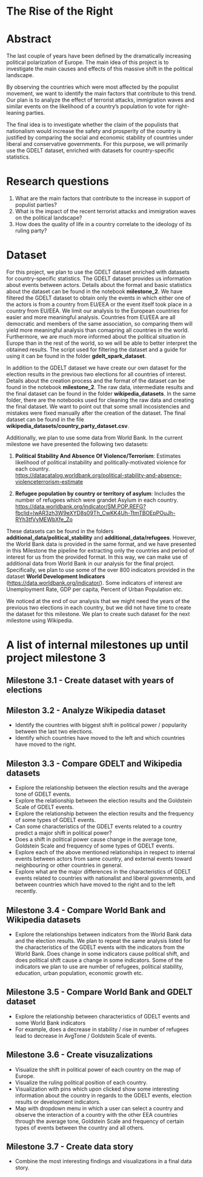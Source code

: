 # The Rise of the Right

# Abstract

The last couple of years have been defined by the dramatically increasing political polarization of Europe. The main idea of this project is to investigate the main causes and effects of this massive shift in the political landscape.

By observing the countries which were most affected by the populist movement, we want to identify the main factors that contribute to this trend. Our plan is to analyze the effect of terrorist attacks, immigration waves and similar events on the likelihood of a country’s population to vote for right-leaning parties.

The final idea is to investigate whether the claim of the populists that nationalism would increase the safety and prosperity of the country is justified by comparing the social and economic stability of countries under liberal and conservative governments. For this purpose, we will primarily use the GDELT dataset, enriched with datasets for country-specific statistics. 

# Research questions
1. What are the main factors that contribute to the increase in support of populist parties?
2. What is the impact of the recent terrorist attacks and immigration waves on the political landscape?
3. How does the quality of life in a country correlate to the ideology of its ruling party?

# Dataset
For this project, we plan to use the GDELT dataset enriched with datasets for country-specific statistics. The GDELT dataset provides us information about events between actors. Details about the format and basic statistics about the dataset can be found in the notebook **milestone_2**. We have filtered the GDELT dataset to obtain only the events in which either one of the actors is from a country from EU/EEA or the event itself took place in a country from EU/EEA. We limit our analysis to the European countries for easier and more meaningful analysis. Countries from EU/EEA are all democratic and members of the same association, so comparing them will yield more meaningful analysis than comapring all countries in the world. Furthermore, we are much more informed about the political situation in Europe than in the rest of the world, so we will be able to better interpret the obtained results. The script used for filtering the dataset and a guide for using it can be found in the folder **gdelt_spark_dataset**.

In addition to the GDELT dataset we have create our own dataset for the election results in the previous two elections for all countries of interest. Details about the creation process and the format of the dataset can be found in the notebook **milestone_2**. The raw data, intermediate results and the final dataset can be found in the folder **wikipedia_datasets**. In the same folder, there are the notebooks used for cleaning the raw data and creating the final dataset. We want to point out that some small incosistencies and mistakes were fixed manually after the creation of the dataset. The final dataset can be found in the file **wikipedia_datasets/country_party_dataset.csv**.

Additionally, we plan to use some data from World Bank. In the current milestone we have presented the following two datasets:

1. **Political Stability And Absence Of Violence/Terrorism**: Estimates likelihood of political instability and politically-motivated violence for each country.  
https://datacatalog.worldbank.org/political-stability-and-absence-violenceterrorism-estimate

2. **Refugee population by country or territory of asylum**: Includes the number of refugees which were grandet Asylum in each country. 
https://data.worldbank.org/indicator/SM.POP.REFG?fbclid=IwAR3zh3W9eXYD8s09Th_CwKK4Uh-TtmTBOEpPOuJh-RYh3tfVyMEWbXfe_Zo 

These datasets can be found in the folders **additional_data/political_stability** and **additional_data/refugees**. However, the World Bank data is provided in the same format, and we have presented in this Milestone the pipeline for extracting only the countries and period of interest for us from the provided format. In this way, we can make use of additional data from World Bank in our analysis for the final project. Specifically, we plan to use some of the over 800 indicators provided in the dataset **World Development Indicators** (https://data.worldbank.org/indicator/). Some indicators of interest are Unemployment Rate, GDP per capita, Percent of Urban Population etc.

We noticed at the end of our analysis that we might need the years of the previous two elections in each country, but we did not have time to create the dataset for this milestone. We plan to create such dataset for the next milestone using Wikipedia. 

# A list of internal milestones up until project milestone 3

## Milestone 3.1 - Create dataset with years of elections

## Mileston 3.2 - Analyze Wikipedia dataset

- Identify the countries with biggest shift in political power / popularity between the last two elections. 
- Identify which countries have moved to the left and which countries have moved to the right.

## Mileston 3.3 - Compare GDELT and Wikipedia datasets

- Explore the relationship between the election results and the average tone of GDELT events. 
- Explore the relationship between the election results and the Goldstein Scale of GDELT events.
- Explore the relationship between the election results and the frequency of some types of GDELT events.
- Can some characteristics of the GDELT events related to a country predict a major shift in political power?
- Does a shift in political power cause change in the average tone, Goldstein Scale and frequency of some types of GDELT events. 
- Explore each of the above mentioned relationships in respect to internal events between actors from same country, and external events toward neighbouring or other countries in general.
- Explore what are the major differences in the characteristics of GDELT events related to countries with nationalist and liberal governments, and between countries which have moved to the right
and to the left recently.

## Milestone 3.4 - Compare World Bank and Wikipedia datasets

- Explore the relationships between indicators from the World Bank data and the election results. We plan to repeat the same analysis listed for the characteristics of the GDELT events with the
indicators from the World Bank. Does change in some indicators cause political shift, and does political shift cause a change in some indicators. Some of the indicators we plan to use are number of refugees, political stability, education, urban population, economic growth etc.

## Milestone 3.5 - Compare World Bank and GDELT dataset

- Explore the relationship between characteristics of GDELT events and some World Bank indicators
- For example, does a decrease in stability / rise in number of refugees lead to decrease in AvgTone / Goldstein Scale of events. 

## Milestone 3.6 - Create visuzalizations

- Visualize the shift in political power of each country on the map of Europe. 
- Visualize the ruling political position of each country. 
- Visualization with pins which upon clicked show some interesting information about the country in regards to the GDELT events, election results or development indicators. 
- Map with dropdown menu in which a user can select a country and observe the interaction of a country with the other EEA countries through the average tone, Goldstein Scale and frequency of certain types of events between the country and all others.

## Milestone 3.7 - Create data story

- Combine the most interesting findings and visualizations in a final data story. 

